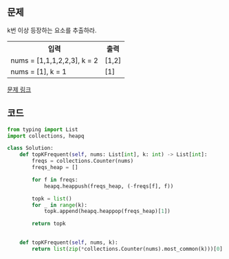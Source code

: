 ## 문제

k번 이상 등장하는 요소를 추출하라. 

 <table>
	<th>입력</th>
	<th>출력</th>
	<tr><!-- 첫번째 줄 시작 -->
	    <td>nums = [1,1,1,2,2,3], k = 2</td>
	    <td>[1,2]</td>
	</tr><!-- 첫번째 줄 끝 -->
    	<tr><!-- 첫번째 줄 시작 -->
	    <td>nums = [1], k = 1</td>
	    <td>[1]</td>
	</tr><!-- 첫번째 줄 끝 -->
    </table>

<a href="https://leetcode.com/problems/top-k-frequent-elements/" target="_blank">문제 링크</a>

## 코드

```python
from typing import List
import collections, heapq

class Solution:
    def topKFrequent(self, nums: List[int], k: int) -> List[int]:
        freqs = collections.Counter(nums)
        freqs_heap = []

        for f in freqs:
            heapq.heappush(freqs_heap, (-freqs[f], f))

        topk = list()
        for _ in range(k):
            topk.append(heapq.heappop(freqs_heap)[1])

        return topk

        
    def topKFrequent(self, nums, k):
        return list(zip(*collections.Counter(nums).most_common(k)))[0]

    